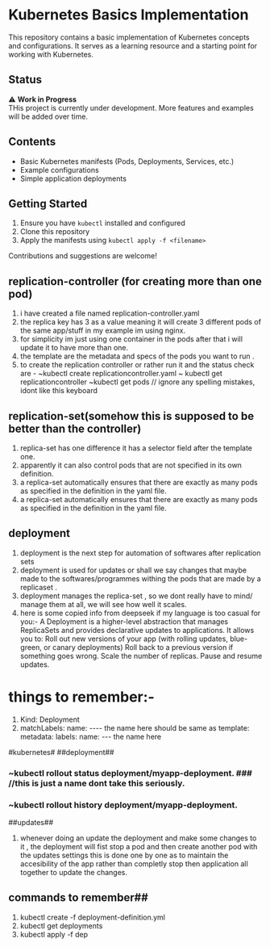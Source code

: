 # Kubernetes Basics Implementation

This repository contains a basic implementation of Kubernetes concepts and configurations. It serves as a learning resource and a starting point for working with Kubernetes.

## Status

⚠️ **Work in Progress**  
THis project is currently under development. More features and examples will be added over time.

## Contents

- Basic Kubernetes manifests (Pods, Deployments, Services, etc.)
- Example configurations
- Simple application deployments

## Getting Started

1. Ensure you have `kubectl` installed and configured
2. Clone this repository
3. Apply the manifests using `kubectl apply -f <filename>`

Contributions and suggestions are welcome!

## replication-controller (for creating more than one pod)
1. i have created a file named replication-controller.yaml 
2. the replica key has 3 as a value meaning it will create 3 different pods of the same app/stuff in my example im using nginx.
3. for simplicity im just using one container in the pods after that i will update it to have more than one.
4. the template are the metadata and specs of the pods you want to run .
5. to create the replication controller or rather run it and the status check are  -
    ~kubectl create replicationcontroller.yaml
    ~ kubectl get replicationcontroller
    ~kubectl get pods
// ignore any spelling mistakes, idont like this keyboard
## replication-set(somehow this is supposed to be better than the controller)
1. replica-set has one difference it has a selector field after the template one.
2. apparently it can also control pods that are not specified in its own definition.
3. a replica-set automatically ensures that there are exactly as many pods as specified in the definition in the yaml file.
4. a replica-set automatically ensures that there are exactly as many pods as specified in the definition in the yaml file.

## deployment
1. deployment is the next step for automation of softwares after replication sets 
2. deployment is used for updates or shall we say changes that maybe made to the softwares/programmes withing the pods that are made by a replicaset .
3. deployment manages the replica-set , so we dont really have to mind/ manage them at all, we will see how well it scales.
4. here is some copied info from deepseek if my language is too casual for you:-
A Deployment is a higher-level abstraction that manages ReplicaSets and provides declarative updates to applications. It allows you to:
    Roll out new versions of your app (with rolling updates, blue-green, or canary deployments)
    Roll back to a previous version if something goes wrong.
    Scale the number of replicas.
    Pause and resume updates.
# things to remember:-
1. Kind: Deployment
2. matchLabels:
      name: ---- the name here should be same as 
template:
     metadata: 
                labels: 
                 name: --- the name here

#kubernetes#
##deployment##
### ~kubectl rollout status deployment/myapp-deployment. ###  //this is just a name dont take this seriously.
### ~kubectl rollout history deployment/myapp-deployment.
##updates##
1. whenever doing an update the deployment and make some changes to it , the deployment will fist stop a pod and then create another pod with the updates settings this is done one by one as to maintain the accesibility of the app rather than completly stop then application all together to update the changes.

## commands to remember##
1. kubectl create -f deployment-definition.yml
2. kubectl get deployments
3. kubectl apply -f dep
